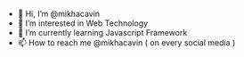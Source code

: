 - 👋 Hi, I’m @mikhacavin
- 👀 I’m interested in Web Technology
- 🌱 I’m currently learning Javascript Framework
- 📫 How to reach me @mikhacavin ( on every social media )

